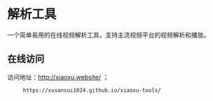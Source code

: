 # 解析工具

一个简单易用的在线视频解析工具，支持主流视频平台的视频解析和播放。

## 在线访问

访问地址：http://xiaoxu.website/                     ；


         https://xusansui1024.github.io/xiaoxu-tools/

